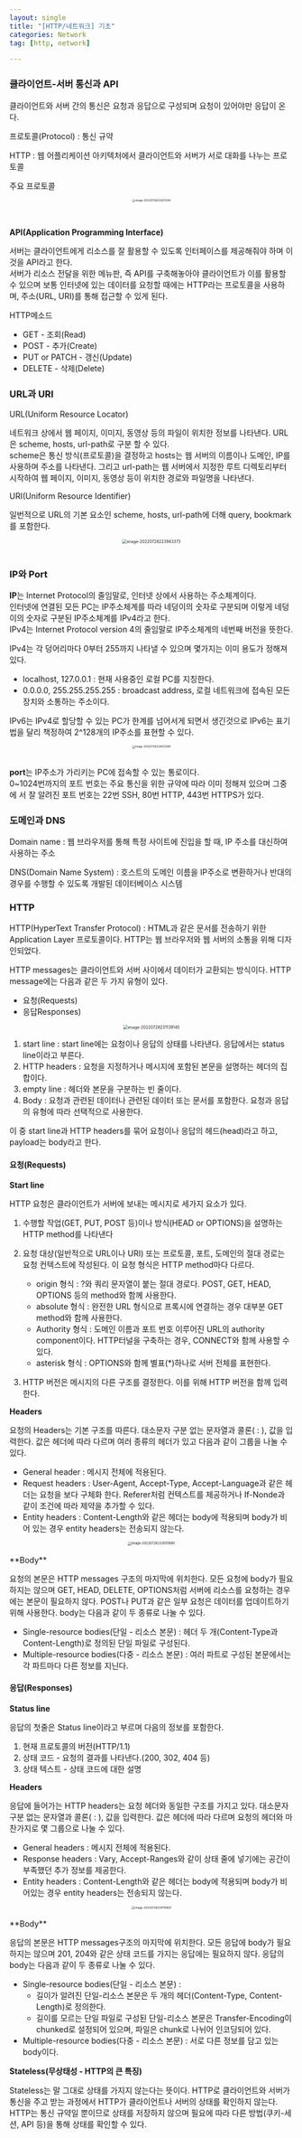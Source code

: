 ```yaml
---
layout: single
title: "[HTTP/네트워크] 기초"
categories: Network
tag: [http, network]

---
```


### **클라이언트-서버 통신과 API**

클라이언트와 서버 간의 통신은 요청과 응답으로 구성되며 요청이 있어야만 응답이 온다.

프로토콜(Protocol) : 통신 규약

HTTP : 웹 어플리케이션 아키텍처에서 클라이언트와 서버가 서로 대화를 나누는 프로토콜

주요 프로토콜

<center>

<img src="../../images/2022-07-28-network_first/image-20220728222631344.png" alt="image-20220728222631344" style="zoom: 33%;" /></center><br>



**API(Application Programming Interface)**

서버는 클라이언트에게 리소스를 잘 활용할 수 있도록 인터페이스를 제공해줘야 하며 이것을 API라고 한다.  
서버가 리소스 전달을 위한 메뉴판, 즉 API를 구축해놓아야 클라이언트가 이를 활용할 수 있으며 보통 인터넷에 있는 데이터를 요청할 때에는 HTTP라는 프로토콜을 사용하며, 주소(URL, URI)를 통해 접근할 수 있게 된다.

HTTP메소드

- GET - 조회(Read)
- POST - 추가(Create)
- PUT or PATCH - 갱신(Update)
- DELETE - 삭제(Delete)

### **URL과 URI**

URL(Uniform Resource Locator)

네트워크 상에서 웹 페이지, 이미지, 동영상 등의 파일이 위치한 정보를 나타낸다. URL은 scheme, hosts, url-path로 구분 할 수 있다.  
scheme은 통신 방식(프로토콜)을 결정하고 hosts는 웹 서버의 이름이나 도메인, IP를 사용하며 주소를 나타낸다. 그리고 url-path는 웹 서버에서 지정한 루트 디렉토리부터 시작하여 웹 페이지, 이미지, 동영상 등이 위치한 경로와 파일명을 나타낸다.

URI(Uniform Resource Identifier)

일번적으로 URL의 기본 요소인 scheme, hosts, url-path에 더해 query, bookmark를 포함한다.

<center>

<img src="../../images/2022-07-28-network_first/image-20220728223943373.png" alt="image-20220728223943373" style="zoom:50%;" />

</center><br>

### **IP와 Port**

**IP**는 Internet Protocol의 줄임말로, 인터넷 상에서 사용하는 주소체계이다.  
인터넷에 연결된 모든 PC는 IP주소체계를 따라 네덩이의 숫자로 구분되며 이렇게 네덩이의 숫자로 구분된 IP주소체계를 IPv4라고 한다.  
IPv4는 Internet Protocol version 4의 줄임말로 IP주소체계의 네번째 버전을 뜻한다.

IPv4는 각 덩어리마다 0부터 255까지 나타낼 수 있으며 몇가지는 이미 용도가 정해져 있다.

- localhost, 127.0.0.1 : 현재 사용중인 로컬 PC를 지칭한다.
- 0.0.0.0, 255.255.255.255 : broadcast address, 로컬 네트워크에 접속된 모든 장치와 소통하는 주소이다.

IPv6는 IPv4로 할당할 수 있는 PC가 한계를 넘어서게 되면서 생긴것으로 IPv6는 표기법을 달리 책정하여 2^128개의 IP주소를 표현할 수 있다.

<center>

<img src="../../images/2022-07-28-network_first/image-20220728224625380.png" alt="image-20220728224625380" style="zoom:33%;" />

</center><br>



**port**는 IP주소가 가리키는 PC에 접속할 수 있는 통로이다.  
0~1024번까지의 포트 번호는 주요 통신을 위한 규약에 따라 이미 정해져 있으며 그중에 서 잘 알려진 포트 번호는 22번 SSH, 80번 HTTP, 443번 HTTPS가 있다.

### **도메인과 DNS**

Domain name : 웹 브라우저를 통해 특정 사이트에 진입을 할 때, IP 주소를 대신하여 사용하는 주소

DNS(Domain Name System) : 호스트의 도메인 이름을 IP주소로 변환하거나 반대의 경우를 수행할 수 있도록 개발된 데이터베이스 시스템



### **HTTP**

HTTP(HyperText Transfer Protocol) : HTML과 같은 문서를 전송하기 위한 Application Layer 프로토콜이다. HTTP는 웹 브라우저와 웹 서버의 소통을 위해 디자인되었다. 

HTTP messages는 클라이언트와 서버 사이에서 데이터가 교환되는 방식이다. HTTP message에는 다음과 같은 두 가지 유형이 있다.

- 요청(Requests)
- 응답Responses)

<center>

<img src="../../images/2022-07-28-network_first/image-20220728231139145.png" alt="image-20220728231139145" style="zoom:50%;" />

</center>

1. start line : start line에는 요청이나 응답의 상태를 나타낸다. 응답에서는 status line이라고 부른다.
2. HTTP headers : 요청을 지정하거나 메시지에 포함된 본문을 설명하는 헤더의 집합이다.
3. empty line : 헤더와 본문을 구분하는 빈 줄이다.
4. Body : 요청과 관련된 데이터나 관련된 데이터 또는 문서를 포함한다. 요청과 응답의 유형에 따라 선택적으로 사용한다.

이 중 start line과 HTTP headers를 묶어 요청이나 응답의 헤드(head)라고 하고, payload는 body라고 한다.

#### **요청(Requests)**

**Start line**

HTTP 요청은 클라이언트가 서버에 보내는 메시지로 세가지 요소가 있다.

1. 수행할 작업(GET, PUT, POST 등)이나 방식(HEAD or OPTIONS)을 설명하는 HTTP method를 나타낸다
2. 요청 대상(일반적으로 URL이나 URI) 또는 프로토콜, 포트, 도메인의 절대 경로는 요청 컨텍스트에 작성된다. 이 요청 형식은 HTTP method마다 다르다.
   - origin 형식 : ?와 쿼리 문자열이 붙는 절대 경로다. POST, GET, HEAD, OPTIONS 등의 method와 함께 사용한다.
   - absolute 형식 : 완전한 URL 형식으로 프록시에 연결하는 경우 대부분 GET method와 함께 사용한다.
   - Authority 형식 : 도메인 이름과 포트 번호 이루어진 URL의 authority component이다. HTTP터널을 구축하는 경우, CONNECT와 함께 사용할 수 있다.
   - asterisk 형식 : OPTIONS와 함께 별표(*)하나로 서버 전체를 표현한다.

3. HTTP 버전은 메시지의 다른 구조를 결정한다. 이를 위해 HTTP 버전을 함께 입력한다.

**Headers**

요청의 Headers는 기본 구조를 따른다. 대소문자 구분 없는 문자열과 콜론( : ), 값을 입력한다. 값은 헤더에 따라 다르며 여러 종류의 헤더가 있고 다음과 같이 그룹을 나눌 수 있다.

- General header : 메시지 전체에 적용된다.
- Request headers : User-Agent, Accept-Type, Accept-Language과 같은 헤더는 요청을 보다 구체화 한다. Referer처럼 컨텍스트를 제공하거나 If-Nonde과 같이 조건에 따라 제약을 추가할 수 있다.
- Entity headers : Content-Length와 같은 헤더는 body에 적용되며 body가 비어 있는 경우 entity headers는 전송되지 않는다.
<center>
<img src="../../images/2022-07-28-network_first/image-20220728233055880.png" alt="image-20220728233055880" style="zoom:40%;" />
</center><br>
**Body**

요청의 본문은 HTTP messages 구조의 마지막에 위치한다. 모든 요청에 body가 필요하지는 않으며 GET, HEAD, DELETE, OPTIONS처럼 서버에 리소스를 요청하는 경우에는 본문이 필요하지 않다. POST나 PUT과 같은 일부 요청은 데이터를 업데이트하기 위해 사용한다. body는 다음과 같이 두 종류로 나눌 수 있다.

- Single-resource bodies(단일 - 리소스 본문) : 헤더 두 개(Content-Type과 Content-Length)로 정의된 단일 파일로 구성된다.
- Multiple-resource bodies(다중 - 리소스 본문) : 여러 파트로 구성된 본문에서는 각 파트마다 다른 정보를 지닌다.

#### **응답(Responses)**

**Status line**

응답의 첫줄은 Status line이라고 부르며 다음의 정보를 포함한다.

1. 현재 프로토콜의 버전(HTTP/1.1)
2. 상태 코드 - 요청의 결과를 나타낸다.(200, 302, 404 등)
3. 상태 텍스트 - 상태 코드에 대한 설명

**Headers**

응답에 들어가는 HTTP headers는 요청 헤더와 동일한 구조를 가지고 있다. 대소문자 구분 없는 문자열과 콜론( : ), 값을 입력한다. 값은 헤더에 따라 다르며 요청의 헤더와 마찬가지로 몇 그룹으로 나눌 수 있다.

- General headers : 메시지 전체에 적용된다.
- Response headers : Vary, Accept-Ranges와 같이 상태 줄에 넣기에는 공간이 부족했던 추가 정보를 제공한다.
- Entity headers : Content-Length와 같은 헤더는 body에 적용되며 body가 비어있는 경우 entity headers는 전송되지 않는다.
<center>
<img src="../../images/2022-07-28-network_first/image-20220728234119805.png" alt="image-20220728234119805" style="zoom:35%;" />
</center><br>
**Body**

응답의 본문은 HTTP messages구조의 마지막에 위치한다. 모든 응답에 body가 필요하지는 않으며 201, 204와 같은 상태 코드를 가지는 응답에는 필요하지 않다. 응답의 body는 다음과 같이 두 종류로 나눌 수 있다.

- Single-resource bodies(단일 - 리소스 본문) :
  - 길이가 알려진 단일-리소스 본문은 두 개의 헤더(Content-Type, Content-Length)로 정의한다.
  - 길이를 모르는 단일 파일로 구성된 단일-리소스 본문은 Transfer-Encoding이 chunked로 설정되어 있으며, 파일은 chunk로 나뉘어 인코딩되어 있다.
- Multiple-resource bodies(다중 - 리소스 본문) : 서로 다른 정보를 담고 있는 body이다.



**Stateless(무상태성 - HTTP의 큰 특징)**

Stateless는 말 그대로 상태를 가지지 않는다는 뜻이다. HTTP로 클라이언트와 서버가 통신을 주고 받는 과정에서 HTTP가 클라이언트나 서버의 상태를 확인하지 않는다.  
HTTP는 통신 규약일 뿐이므로 상태를 저장하지 않으며 필요에 따라 다른 방법(쿠키-세션, API 등)을 통해 상태를 확인할 수 있다.